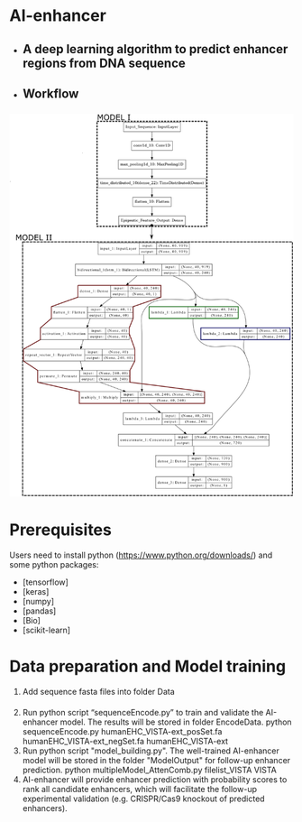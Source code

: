 # AI-enhancer
* ## A deep learning algorithm to predict enhancer regions from DNA sequence <h2> 
* ## Workflow <h3> 
![GitHub Logo](/images/Model_plot.png)

# Prerequisites
  Users need to install python (https://www.python.org/downloads/) and some python packages:
   * [tensorflow]
   * [keras]
   * [numpy]
   * [pandas]
   * [Bio]
   * [scikit-learn]
   
# Data preparation and Model training
 1. Add sequence fasta files into folder Data <h4> 
 2. Run python script “sequenceEncode.py” to train and validate the AI-enhancer model. The results will be stored in folder EncodeData. 
    python sequenceEncode.py humanEHC_VISTA-ext_posSet.fa humanEHC_VISTA-ext_negSet.fa humanEHC_VISTA-ext
 3. Run python script "model_building.py". The well-trained AI-enhancer model will be stored in the folder "ModelOutput" for follow-up enhancer prediction. 
    python multipleModel_AttenComb.py filelist_VISTA VISTA
 4. AI-enhancer will provide enhancer prediction with probability scores to rank all candidate enhancers, which will facilitate the follow-up experimental validation (e.g. CRISPR/Cas9 knockout of predicted enhancers). <h4>
